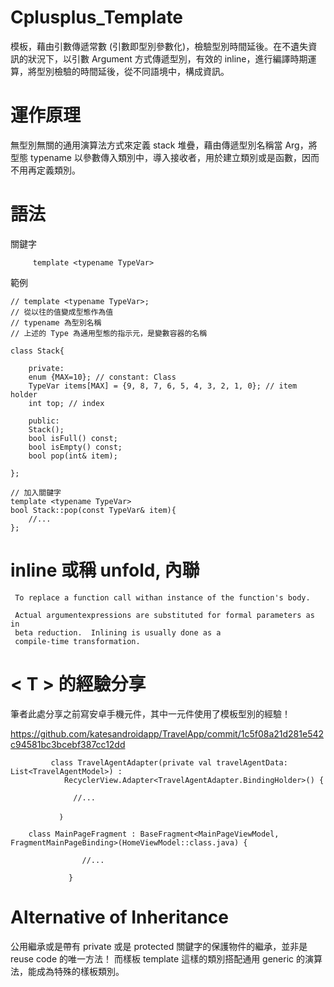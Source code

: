# Cplusplus_Template

模板，藉由引數傳遞常數 (引數即型別參數化)，檢驗型別時間延後。在不遺失資訊的狀況下，以引數 Argument 方式傳遞型別，有效的 inline，進行編譯時期運算，將型別檢驗的時間延後，從不同語境中，構成資訊。

# 運作原理

無型別無關的通用演算法方式來定義 stack 堆疊，藉由傳遞型別名稱當 Arg，將型態 typename 以參數傳入類別中，導入接收者，用於建立類別或是函數，因而不用再定義類別。

# 語法

關鍵字 

         template <typename TypeVar>
	
範例
>>>

	// template <typename TypeVar>;
	// 從以往的值變成型態作為值
	// typename 為型別名稱
	// 上述的 Type 為通用型態的指示元，是變數容器的名稱

	class Stack{

	    private:
		enum {MAX=10}; // constant: Class
		TypeVar items[MAX] = {9, 8, 7, 6, 5, 4, 3, 2, 1, 0}; // item holder
		int top; // index

	    public:
		Stack();
		bool isFull() const;
		bool isEmpty() const;
		bool pop(int& item);

	};

	// 加入關鍵字
	template <typename TypeVar>
	bool Stack::pop(const TypeVar& item){
	    //...
	};


# inline 或稱 unfold, 內聯

     To replace a function call withan instance of the function's body.  
     
     Actual argumentexpressions are substituted for formal parameters as in
     beta reduction.  Inlining is usually done as a
     compile-time transformation.

# < T > 的經驗分享
	
筆者此處分享之前寫安卓手機元件，其中一元件使用了<T>模板型別的經驗！

https://github.com/katesandroidapp/TravelApp/commit/1c5f08a21d281e542c94581bc3bcebf387cc12dd



             class TravelAgentAdapter(private val travelAgentData: List<TravelAgentModel>) :
                RecyclerView.Adapter<TravelAgentAdapter.BindingHolder>() {

                  //...

               ｝


>>>


		class MainPageFragment : BaseFragment<MainPageViewModel, FragmentMainPageBinding>(HomeViewModel::class.java) {

                    //...

                 }
		 
>>>

# Alternative of Inheritance

公用繼承或是帶有 private 或是 protected 關鍵字的保護物件的繼承，並非是 reuse code 的唯一方法！
而樣板 template 這樣的類別搭配通用 generic 的演算法，能成為特殊的樣板類別。


